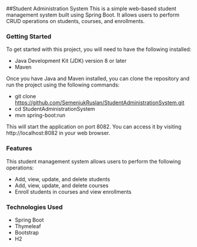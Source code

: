 ##Student Administration System
This is a simple web-based student management system built using Spring Boot. It allows users to perform CRUD operations on students, courses, and enrollments.

### Getting Started
To get started with this project, you will need to have the following installed:

- Java Development Kit (JDK) version 8 or later
- Maven

Once you have Java and Maven installed, you can clone the repository and run the project using the following commands:

- git clone https://github.com/SemeniukRuslan/StudentAdministrationSystem.git
- cd StudentAdministrationSystem
- mvn spring-boot:run

This will start the application on port 8082. You can access it by visiting http://localhost:8082 in your web browser.

### Features
This student management system allows users to perform the following operations:

- Add, view, update, and delete students
- Add, view, update, and delete courses
- Enroll students in courses and view enrollments

### Technologies Used

- Spring Boot
- Thymeleaf
- Bootstrap
- H2